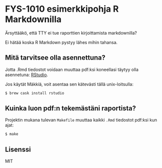 # FYS-1010 esimerkkipohja R Markdownilla

Ärsyttääkö, että TTY ei tue raporttien kirjoittamista markdownilla?

Ei hätää koska R Markdown pystyy lähes mihin tahansa.

## Mitä tarvitsee olla asennettuna?
Jotta .Rmd tiedostot voidaan muuttaa pdf:ksi koneellasi täytyy olla asennetuna: [RStudio](https://www.rstudio.com/products/rstudio/download/).

Jos käytät Mäkkiä, voit asentaa sen kätevästi tällä unix-loitsulla:
```bash
$ brew cask install rstudio
```

## Kuinka luon pdf:n tekemästäni raportista?

Projektin mukana tulevan `Makefile` muuttaa kaikki `.Rmd` tiedostot pdf:ksi kun ajat:
```bash
$ make
```

## Lisenssi
MIT

